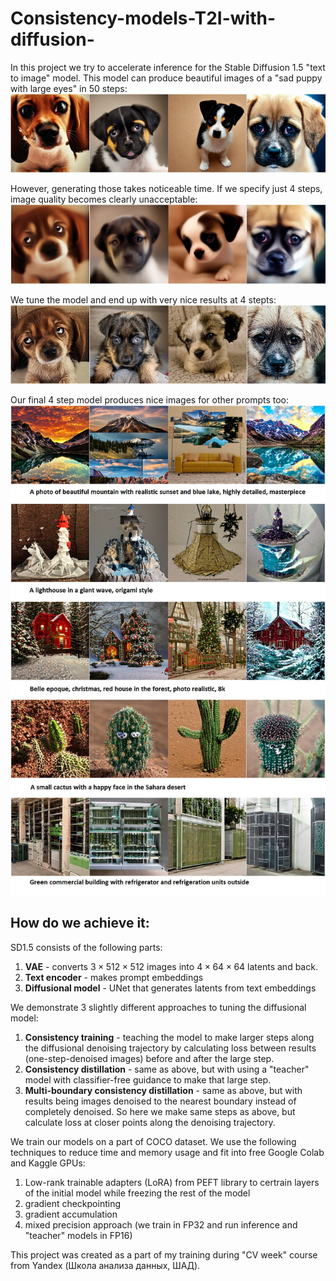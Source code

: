 # Consistency-models-T2I-with-diffusion-
In this project we try to accelerate inference for the Stable Diffusion 1.5 "text to image" model. This model can produce beautiful images of a "sad puppy with large eyes" in 50 steps: ![SD1.5 50 step sample](result_images/SD_50steps.jpg) 

However, generating those takes noticeable time. If we specify just 4 steps, image quality becomes clearly unacceptable: ![SD1.5 4 step sample](result_images/SD_4steps.jpg) 

We tune the model and end up with very nice results at 4 stepts: ![Multi-boundary consistensy distillation](result_images/MBCD.jpg)

Our final 4 step model produces nice images for other prompts too: ![Multi-boundary consistensy distillation samples for other prompts](result_images/MBCD_other_prompts.jpg) 

## How do we achieve it:
SD1.5 consists of the following parts:
1) **VAE** - converts $3{\times}512{\times}512$ images into $4{\times}64{\times}64$ latents and back.
2) **Text encoder** - makes prompt embeddings
3) **Diffusional model** - UNet that generates latents from text embeddings

We demonstrate 3 slightly different approaches to tuning the diffusional model:
1) **Consistency training** - teaching the model to make larger steps along the diffusional denoising trajectory by calculating loss between results (one-step-denoised images) before and after the large step.
2) **Consistency distillation** - same as above, but with using a "teacher" model with classifier-free guidance to make that large step.
3) **Multi-boundary consistency distillation** - same as above, but with results being images denoised to the nearest boundary instead of completely denoised. So here we make same steps as above, but calculate loss at closer points along the denoising trajectory.

We train our models on a part of COCO dataset. We use the following techniques to reduce time and memory usage and fit into free Google Colab and Kaggle GPUs:
1) Low-rank trainable adapters (LoRA) from PEFT library to certrain layers of the initial model while freezing the rest of the model
2) gradient checkpointing
3) gradient accumulation
4) mixed precision approach (we train in FP32 and run inference and "teacher" models in FP16)

This project was created as a part of my training during "CV week" course from Yandex (Школа анализа данных, ШАД).
